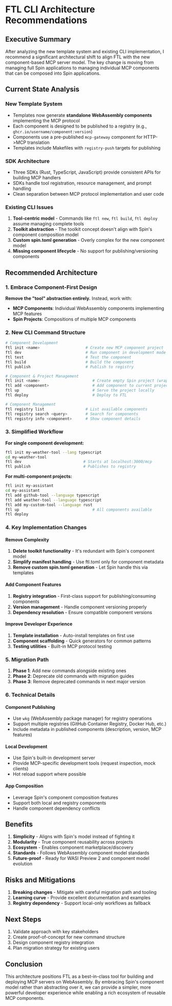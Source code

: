 # FTL CLI Architecture Recommendations

## Executive Summary

After analyzing the new template system and existing CLI implementation, I recommend a significant architectural shift to align FTL with the new component-based MCP server model. The key change is moving from managing full Spin applications to managing individual MCP components that can be composed into Spin applications.

## Current State Analysis

### New Template System
- Templates now generate **standalone WebAssembly components** implementing the MCP protocol
- Each component is designed to be published to a registry (e.g., `ghcr.io/username/component:version`)
- Components use a pre-published `mcp-gateway` component for HTTP->MCP translation
- Templates include Makefiles with `registry-push` targets for publishing

### SDK Architecture
- Three SDKs (Rust, TypeScript, JavaScript) provide consistent APIs for building MCP handlers
- SDKs handle tool registration, resource management, and prompt handling
- Clean separation between MCP protocol implementation and user code

### Existing CLI Issues
1. **Tool-centric model** - Commands like `ftl new`, `ftl build`, `ftl deploy` assume managing complete tools
2. **Toolkit abstraction** - The toolkit concept doesn't align with Spin's component composition model
3. **Custom spin.toml generation** - Overly complex for the new component model
4. **Missing component lifecycle** - No support for publishing/versioning components

## Recommended Architecture

### 1. Embrace Component-First Design

**Remove the "tool" abstraction entirely.** Instead, work with:
- **MCP Components**: Individual WebAssembly components implementing MCP features
- **Spin Projects**: Compositions of multiple MCP components

### 2. New CLI Command Structure

```bash
# Component Development
ftl init <name>                    # Create new MCP component project
ftl dev                            # Run component in development mode
ftl test                           # Test the component
ftl build                          # Build the component
ftl publish                        # Publish to registry

# Component & Project Management  
ftl init <name>                       # Create empty Spin project (wraps spin new -t http-empty)
ftl add <component>                   # Add component to current project
ftl up                                # Serve the project locally
ftl deploy                            # Deploy to FTL

# Component Management
ftl registry list                  # List available components
ftl registry search <query>        # Search for components
ftl registry info <component>      # Show component details
```

### 3. Simplified Workflow

**For single component development:**
```bash
ftl init my-weather-tool --lang typescript
cd my-weather-tool
ftl dev                           # Starts at localhost:3000/mcp
ftl publish                       # Publishes to registry
```

**For multi-component projects:**
```bash
ftl init my-assistant
cd my-assistant
ftl add github-tool --language typescript
ftl add weather-tool --language typescript
ftl add my-custom-tool --language rust
ftl up                                # All components available
ftl deploy
```

### 4. Key Implementation Changes

#### Remove Complexity
1. **Delete toolkit functionality** - It's redundant with Spin's component model
2. **Simplify manifest handling** - Use ftl.toml only for component metadata
3. **Remove custom spin.toml generation** - Let Spin handle this via templates

#### Add Component Features
1. **Registry integration** - First-class support for publishing/consuming components
2. **Version management** - Handle component versioning properly
3. **Dependency resolution** - Ensure compatible component versions

#### Improve Developer Experience
1. **Template installation** - Auto-install templates on first use
2. **Component scaffolding** - Quick generators for common patterns
3. **Testing utilities** - Built-in MCP protocol testing

### 5. Migration Path

1. **Phase 1**: Add new commands alongside existing ones
2. **Phase 2**: Deprecate old commands with migration guides
3. **Phase 3**: Remove deprecated commands in next major version

### 6. Technical Details

#### Component Publishing
- Use `wkg` (WebAssembly package manager) for registry operations
- Support multiple registries (GitHub Container Registry, Docker Hub, etc.)
- Include metadata in published components (description, version, MCP features)

#### Local Development
- Use Spin's built-in development server
- Provide MCP-specific development tools (request inspection, mock clients)
- Hot reload support where possible

#### App Composition
- Leverage Spin's component composition features
- Support both local and registry components
- Handle component dependency conflicts

## Benefits

1. **Simplicity** - Aligns with Spin's model instead of fighting it
2. **Modularity** - True component reusability across projects
3. **Ecosystem** - Enables component marketplace/discovery
4. **Standards** - Follows WebAssembly component model standards
5. **Future-proof** - Ready for WASI Preview 2 and component model evolution

## Risks and Mitigations

1. **Breaking changes** - Mitigate with careful migration path and tooling
2. **Learning curve** - Provide excellent documentation and examples
3. **Registry dependency** - Support local-only workflows as fallback

## Next Steps

1. Validate approach with key stakeholders
2. Create proof-of-concept for new command structure
3. Design component registry integration
4. Plan migration strategy for existing users

## Conclusion

This architecture positions FTL as a best-in-class tool for building and deploying MCP servers on WebAssembly. By embracing Spin's component model rather than abstracting over it, we can provide a simpler, more powerful developer experience while enabling a rich ecosystem of reusable MCP components.